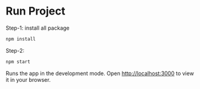 # Run Project
Step-1: install all package
```sh
npm install
```
Step-2:
```sh
npm start
```
Runs the app in the development mode.
Open [http://localhost:3000](http://localhost:3000) to view it in your browser.